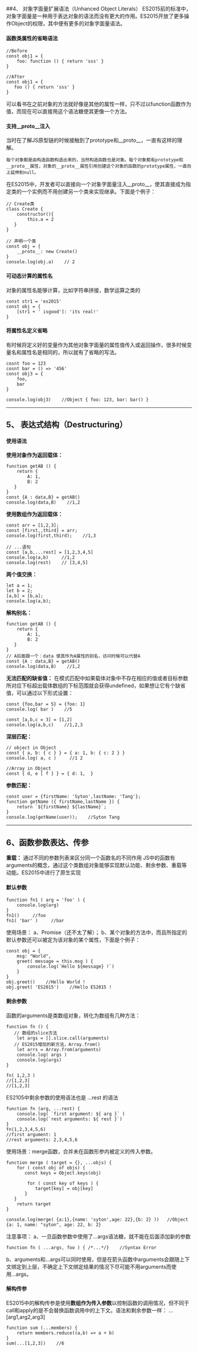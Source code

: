 ##4、 对象字面量扩展语法（Unhanced Object Literals）
ES2015前的标准中，对象字面量是一种用于表达对象的语法而没有更大的作用。ES2015开放了更多操作Object的权限，其中便有更多的对象字面量语法。

#### 函数类属性的省略语法
```
//Before
const obj1 = {
    foo: function () { return 'sss' }
}

//After
const obj1 = {
   foo () { return 'sss' }
}
```
可以看书在之前对象的方法就好像是其他的属性一样，只不过以function函数作为值，而现在可以直接用这个语法糖使其更像一个方法。

#### 支持__proto__注入
当时在了解JS原型链的时候接触到了prototype和__proto__，一直有这样的理解。
    
    每个对象都是由构造函数构造出来的，当然构造函数也是对象。每个对象都有prototype和__proto__属性，对象的__proto__属性引用创建这个对象的函数的prototype属性，一直向上延伸到null。

在ES2015中，开发者可以直接向一个对象字面量注入__proto__，使其直接成为指定类的一个实例而不用创建另一个类来实现继承。下面是个例子：
```
// Create类
class Create {
    constructor(){
        this.a = 2
   }
}

// 声明一个类
const obj = {
    __proto__: new Create()
}
console.log(obj.a)    // 2
```

#### 可动态计算的属性名
对象的属性名能够计算，比如字符串拼接，数学运算之类的
```
const str1 = 'es2015'
const obj = {
    [str1 + ' isgood']: 'its real!'
}
```

#### 将属性名定义省略
有时候将定义好的变量作为其他对象字面量的属性值传入或返回操作，很多时候变量名和属性名是相同的，所以就有了省略的写法。
```
cosnt foo = 123
cosnt bar = () => '456'
const obj3 = {
    foo,
    bar
}

console.log(obj3)    //Object { foo: 123, bar: bar() }
```

---

## 5、 表达式结构（Destructuring）
#### 使用语法
**使用对象作为返回载体：**
```
function getAB () {
    return {
        A: 1,
        B: 2
   }
}
const {A : data,B} = getAB()
console.log(data,B)    //1,2
```

**使用数组作为返回载体：**
```
const arr = [1,2,3];
const [first,,third] = arr;
console.log(first,third);    //1,3

// ...语句
const [a,b,...rest] = [1,2,3,4,5]
console.log(a,b)     //1,2
console.log(rest)    // [3,4,5]
```

**两个值交换：**
```
let a = 1;
let b = 2;
[a,b] = [b,a];
console.log(a,b);
```

**解构别名：**
```
function getAB () {
    return {
        A: 1,
        B: 2
   }
}
// A后面跟一个：data 使其作为A属性的别名，访问时候可以代替A
const {A : data,B} = getAB()
console.log(data,B)    //1,2
```

**无法匹配的缺省值：**
在模式匹配中如果载体对象中不存在相应的值或者目标参数所对应下标超出载体数组的下标范围就会获得undefined，如果想让它有个缺省值，可以通过以下形式设置：
```
const {foo,bar = 5} = {foo: 1}
console.log( bar )    //5 

const [a,b,c = 3] = [1,2]
console.log(a,b,c)    //1,2,3
```

**深层匹配：**
```
// object in Object
const { a, b: { c } } = { a: 1, b: { c: 2 } }
console.log( a, c )     //1 2

//Array in Object
const { d, e [ f ] } = { d: 1,  }
```

**参数匹配：**
```
const user = {firstName: 'Syton',lastName: 'Tang'};
function getName ({ firstName,lastName }) {
    return `${firstName} ${lastName}`;
}
console.log(getName(user));    //Syton Tang
```

---

## 6、函数参数表达、传参

**重载：** 通过不同的参数列表来区分同一个函数名的不同作用
JS中的函数有arguments的概念，通过这个类数组对象能够实现默认功能、剩余参数、重载等动能。ES2015中进行了原生实现

#### 默认参数
```
function fn1 ( arg = 'foo' ) {
    console.log(arg)
}
fn1()     //foo
fn1( 'bar' )     //bar
```
使用场景：
a、Promise（还不太了解）；
b、某个对象的方法中，而且所指定的默认参数还可以被定为该对象的某个属性，下面是个例子：
```
const obj = {
    msg: "World",
    greet( message = this.msg ) {
        console.log(`Hello ${message} !`)
    }
}
obj.greet()    //Hello World !
obj.greet( 'ES2015')    //Hello ES2015 !
```

#### 剩余参数
函数的arguments是类数组对象，转化为数组有几种方法：
```
function fn () {
   // 数组的slice方法
    let args = [].slice.call(arguments)
   // ES2015增加的新方法，Array.from()
    let arrs = Array.from(arguments)
    console.log( args )
    console.log(args)
}

fn( 1,2,3 )    
//[1,2,3]
//[1,2,3]
```
ES2105中剩余参数的使用语法也是  ...rest 的语法
```
function fn (arg, ...rest) {
    console.log( `first argument: ${ arg }` )
    console.log(`rest arguments: ${ rest }`)
}
fn(1,2,3,4,5,6)
//first argument: 1
//rest arguments: 2,3,4,5,6
```
使用场景：merge函数，合并未在函数形参内被定义的传入参数。
```
function merge ( target = {}, ...objs) {
    for ( const obj of objs) {
       const keys = Object.keys(obj)
       
        for ( const key of keys ) {
           target[key] = obj[key]
       } 
   }
    return target
}

console.log(merge( {a:1},{name: 'syton',age: 22},{b: 2} ))   //Object {a: 1, name: "syton", age: 22, b: 2}
```
注意事项：
a、一旦函数参数中使用了...args语法糖，就不能在后面添加新的参数
```
function fn ( ...args, foo ) { /*...*/}    //Syntax Error
```
b、arguments和...args可以同时使用，但是在箭头函数中arguments会跟随上下文绑定到上层，不确定上下文绑定结果的情况下尽可能不用arguments而使用...args。

#### 解构传参
ES2015中的解构传参是使用**数组作为传入参数**以控制函数的调用情况，但不同于call和apply的是不会替换函数调用中的上下文。语法和剩余参数一样： ...[arg1,arg2,arg3]
```
function sum (...members) {
    return members.reduce((a,b) => a + b)
}
sum(...[1,2,3])    //6
```
